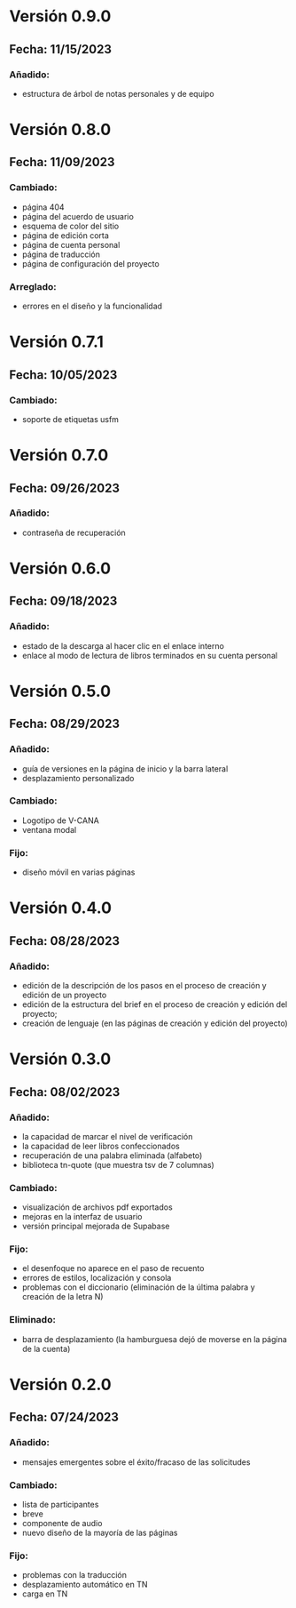 # Versión 0.9.0
## Fecha: 11/15/2023

### **Añadido:**
- estructura de árbol de notas personales y de equipo

# Versión 0.8.0
## Fecha: 11/09/2023

### **Cambiado:**
- página 404
- página del acuerdo de usuario
- esquema de color del sitio
- página de edición corta
- página de cuenta personal
- página de traducción
- página de configuración del proyecto

### **Arreglado:**
- errores en el diseño y la funcionalidad
# Versión 0.7.1
## Fecha: 10/05/2023

### **Cambiado:**
- soporte de etiquetas usfm
# Versión 0.7.0
## Fecha: 09/26/2023

### **Añadido:**
- contraseña de recuperación
# Versión 0.6.0
## Fecha: 09/18/2023

### **Añadido:**
- estado de la descarga al hacer clic en el enlace interno
- enlace al modo de lectura de libros terminados en su cuenta personal
# Versión 0.5.0
## Fecha: 08/29/2023

### **Añadido:**
- guía de versiones en la página de inicio y la barra lateral
- desplazamiento personalizado

### **Cambiado:**
- Logotipo de V-CANA
- ventana modal

### **Fijo:**
- diseño móvil en varias páginas

# Versión 0.4.0
## Fecha: 08/28/2023

### **Añadido:**
- edición de la descripción de los pasos en el proceso de creación y edición de un proyecto
- edición de la estructura del brief en el proceso de creación y edición del proyecto;
- creación de lenguaje (en las páginas de creación y edición del proyecto)

# Versión 0.3.0
## Fecha: 08/02/2023

### **Añadido:**
- la capacidad de marcar el nivel de verificación
- la capacidad de leer libros confeccionados
- recuperación de una palabra eliminada (alfabeto)
- biblioteca tn-quote (que muestra tsv de 7 columnas)

### **Cambiado:**
- visualización de archivos pdf exportados
- mejoras en la interfaz de usuario
- versión principal mejorada de Supabase

### **Fijo:**
- el desenfoque no aparece en el paso de recuento
- errores de estilos, localización y consola
- problemas con el diccionario (eliminación de la última palabra y creación de la letra N)

### **Eliminado:**
- barra de desplazamiento (la hamburguesa dejó de moverse en la página de la cuenta)

# Versión 0.2.0
## Fecha: 07/24/2023

### **Añadido:**
- mensajes emergentes sobre el éxito/fracaso de las solicitudes

### **Cambiado:**
- lista de participantes
- breve
- componente de audio
- nuevo diseño de la mayoría de las páginas

### **Fijo:**
- problemas con la traducción
- desplazamiento automático en TN
- carga en TN
